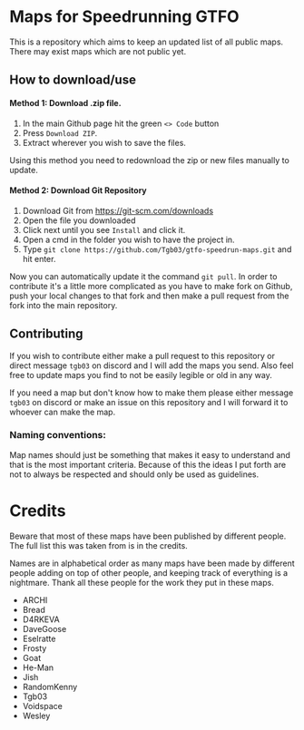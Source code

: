 
# Maps for Speedrunning GTFO

This is a repository which aims to keep an updated list of all public maps. There may exist maps which are not public yet. 

## How to download/use

#### Method 1: Download .zip file.

1. In the main Github page hit the green `<> Code` button
2. Press `Download ZIP`.
3. Extract wherever you wish to save the files.

Using this method you need to redownload the zip or new files manually to update.

#### Method 2: Download Git Repository

1. Download Git from https://git-scm.com/downloads
2. Open the file you downloaded
3. Click next until you see `Install` and click it.
4. Open a cmd in the folder you wish to have the project in.
5. Type `git clone https://github.com/Tgb03/gtfo-speedrun-maps.git` and hit enter.

Now you can automatically update it the command `git pull`. In order to contribute it's a little more complicated as you have to make fork on Github, push your local changes to that fork and then make a pull request from the fork into the main repository.

## Contributing

If you wish to contribute either make a pull request to this repository or direct message `tgb03` on discord and I will add the maps you send. Also feel free to update maps you find to not be easily legible or old in any way.

If you need a map but don't know how to make them please either message `tgb03` on discord or make an issue on this repository and I will forward it to whoever can make the map.

### Naming conventions:

Map names should just be something that makes it easy to understand and that is the most important criteria. Because of this the ideas I put forth are not to always be respected and should only be used as guidelines.

# Credits

Beware that most of these maps have been published by different people. The full list this was taken from is in the credits.

Names are in alphabetical order as many maps have been made by different people adding on top of other people, and keeping track of everything is a nightmare. Thank all these people for the work they put in these maps.

- ARCHI
- Bread
- D4RKEVA
- DaveGoose
- Eselratte
- Frosty
- Goat
- He-Man
- Jish
- RandomKenny
- Tgb03
- Voidspace
- Wesley

